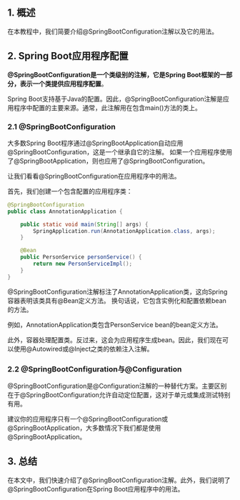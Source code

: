 ## 1. 概述

在本教程中，我们简要介绍@SpringBootConfiguration注解以及它的用法。

## 2. Spring Boot应用程序配置

**@SpringBootConfiguration是一个类级别的注解，它是Spring Boot框架的一部分，表示一个类提供应用程序配置**。

Spring Boot支持基于Java的配置。因此，@SpringBootConfiguration注解是应用程序中配置的主要来源。通常，此注解用在包含main()方法的类上。

### 2.1 @SpringBootConfiguration

大多数Spring Boot程序通过@SpringBootApplication自动应用@SpringBootConfiguration，这是一个继承自它的注解。
如果一个应用程序使用了@SpringBootApplication，则也应用了@SpringBootConfiguration。

让我们看看@SpringBootConfiguration在应用程序中的用法。

首先，我们创建一个包含配置的应用程序类：

```java
@SpringBootConfiguration
public class AnnotationApplication {

    public static void main(String[] args) {
        SpringApplication.run(AnnotationApplication.class, args);
    }

    @Bean
    public PersonService personService() {
        return new PersonServiceImpl();
    }
}
```

@SpringBootConfiguration注解标注了AnnotationApplication类，这向Spring容器表明该类具有@Bean定义方法。
换句话说，它包含实例化和配置依赖bean的方法。

例如，AnnotationApplication类包含PersonService bean的bean定义方法。

此外，容器处理配置类。反过来，这会为应用程序生成bean。因此，我们现在可以使用@Autowired或@Inject之类的依赖注入注解。

### 2.2 @SpringBootConfiguration与@Configuration

@SpringBootConfiguration是@Configuration注解的一种替代方案。主要区别在于@SpringBootConfiguration允许自动定位配置，这对于单元或集成测试特别有用。

建议你的应用程序只有一个@SpringBootConfiguration或@SpringBootApplication，大多数情况下我们都是使用@SpringBootApplication。

## 3. 总结

在本文中，我们快速介绍了@SpringBootConfiguration注解。此外，我们说明了@SpringBootConfiguration在Spring Boot应用程序中的用法。